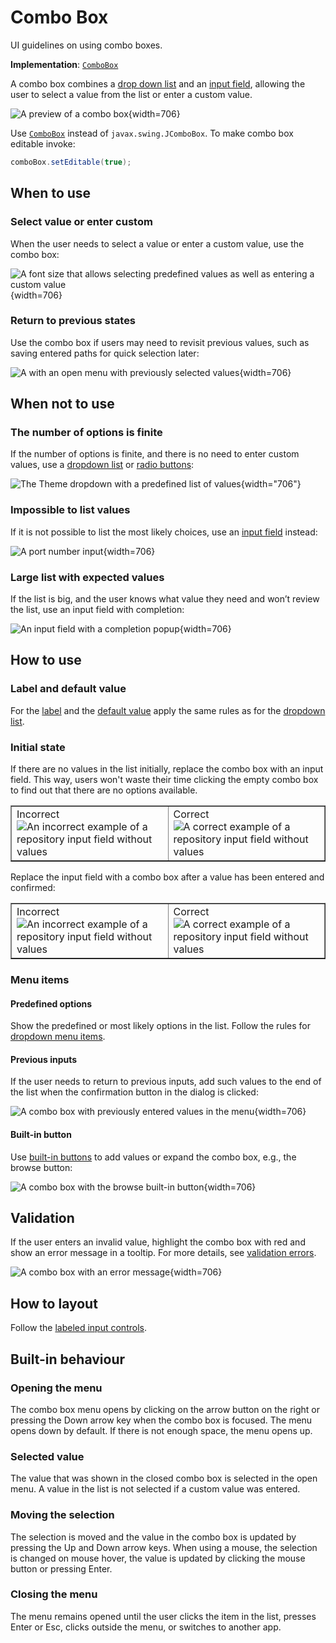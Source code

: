 <!-- Copyright 2000-2024 JetBrains s.r.o. and contributors. Use of this source code is governed by the Apache 2.0 license. -->

# Combo Box

<link-summary>UI guidelines on using combo boxes.</link-summary>

<tldr>

**Implementation**: [`ComboBox`](%gh-ic%/platform/platform-api/src/com/intellij/openapi/ui/ComboBox.java)

</tldr>

A combo box combines a [drop down list](drop_down.md) and an [input field](input_field.md), allowing the user to select a value from the list or enter a custom value.

![A preview of a combo box](combobox.png){width=706}

Use [`ComboBox`](%gh-ic%/platform/platform-api/src/com/intellij/openapi/ui/ComboBox.java) instead of `javax.swing.JComboBox`.
To make combo box editable invoke:

```java
comboBox.setEditable(true);
```

## When to use


### Select value or enter custom

When the user needs to select a value or enter a custom value, use the combo box:

![A font size  that allows selecting predefined values as well as entering a custom value](combobox_when_to_use_1.png){width=706}

### Return to previous states
Use the combo box if users may need to revisit previous values, such as saving entered paths for quick selection later:

![A  with an open menu with previously selected values](combobox_when_to_use_2.png){width=706}

## When not to use

### The number of options is finite

If the number of options is finite, and there is no need to enter custom values, use a [dropdown list](drop_down.md) or [radio buttons](radio_button.md):

![The Theme dropdown with a predefined list of values](combobox_when_not_to_use_1.png){width="706"}

### Impossible to list values

If it is not possible to list the most likely choices, use an [input field](input_field.md) instead:

![A port number input](combobox_when_not_to_use_2.png){width=706}

### Large list with expected values

If the list is big, and the user knows what value they need and won’t review the list, use an input field with completion:

![An input field with a completion popup](combobox_when_not_to_use_3.png){width=706}

## How to use

### Label and default value

For the [label](drop_down.md#label) and the [default value](drop_down.md#default-value) apply the same rules as for the
[dropdown list](drop_down.md).

### Initial state

If there are no values in the list initially, replace the combo box with an input field.
This way, users won't waste their time clicking the empty combo box to find out that there are no options available.

<table style="none" border="false">
  <tr>
    <td width="50%">
      <format color="Red" style="bold">Incorrect</format><img src="combobox_how_to_use_1_incorrect.png" alt="An incorrect example of a repository input field without values"/>
    </td>
    <td width="50%">
      <format color="Green" style="bold">Correct</format><img src="combobox_how_to_use_1_correct.png" alt="A correct example of a repository input field without values"/>
    </td>
  </tr>
</table>

Replace the input field with a combo box after a value has been entered and confirmed:

<table style="none" border="false">
  <tr>
    <td width="50%">
      <format color="Red" style="bold">Incorrect</format><img src="combobox_how_to_use_2_incorrect.png" alt="An incorrect example of a repository input field without values"/>
    </td>
    <td width="50%">
      <format color="Green" style="bold">Correct</format><img src="combobox_how_to_use_2_correct.png" alt="A correct example of a repository input field without values"/>
    </td>
  </tr>
</table>

### Menu items

#### Predefined options

Show the predefined or most likely options in the list. Follow the rules for [dropdown menu items](drop_down.md#menu-items).

#### Previous inputs

If the user needs to return to previous inputs, add such values to the end of the list when the confirmation button in the dialog is clicked:

![A combo box with previously entered values in the menu](combobox_menu_items_1.png){width=706}

#### Built-in button

Use [built-in buttons](built_in_button.md) to add values or expand the combo box, e.g., the browse button:

![A combo box with the browse built-in button](combobox_menu_items_2.png){width=706}

## Validation

If the user enters an invalid value, highlight the combo box with red and show an error message in a tooltip. For
more details, see [validation errors](validation_errors.md).

![A combo box with an error message](combobox_validation.png){width=706}

## How to layout

Follow the [labeled input controls](layout.md#labeled-input-controls).

## Built-in behaviour

### Opening the menu

The combo box menu opens by clicking on the arrow button on the right or pressing the <shortcut>Down</shortcut> arrow key when the combo box is focused.
   The menu opens down by default. If there is not enough space, the menu opens up.

### Selected value

The value that was shown in the closed combo box is selected in the open menu. A value in the list is not selected if a custom value was entered.

### Moving the selection

The selection is moved and the value in the combo box is updated by pressing the <control>Up</control> and <control>Down</control> arrow keys. When using a mouse, the selection is changed on mouse hover, the value is updated by clicking the mouse button or pressing <shortcut>Enter</shortcut>.

### Closing the menu

The menu remains opened until the user clicks the item in the list, presses <shortcut>Enter</shortcut> or <shortcut>Esc</shortcut>, clicks outside the menu,
   or switches to another app.
